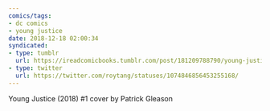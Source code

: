 ```yaml
---
comics/tags:
- dc comics
- young justice
date: 2018-12-18 02:00:34
syndicated:
- type: tumblr
  url: https://ireadcomicbooks.tumblr.com/post/181209788790/young-justice-2018-1-cover-by-patrick-gleason
- type: twitter
  url: https://twitter.com/roytang/statuses/1074846856453255168/
---
```


<p>Young Justice (2018) #1 cover by Patrick Gleason<br/></p>